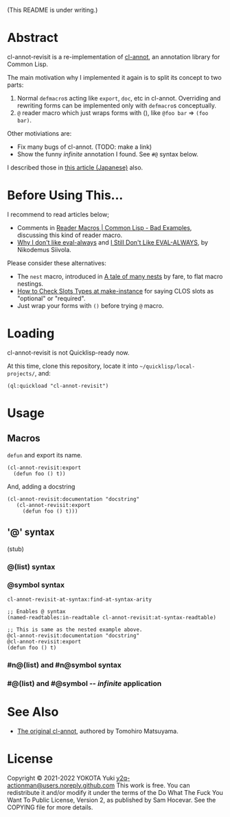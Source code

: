 (This README is under writing.)

# Abstract

cl-annot-revisit is a re-implementation of [cl-annot](https://github.com/m2ym/cl-annot), an annotation library for Common Lisp.

The main motivation why I implemented it again is to split its concept to two parts:

1. Normal `defmacro`s acting like `export`, `doc`, etc in cl-annot. Overriding and rewriting forms can be implemented only with `defmacro`s conceptually.
2. `@` reader macro which just wraps forms with (), like `@foo bar` => `(foo bar)`.

Other motiviations are:

- Fix many bugs of cl-annot. (TODO: make a link)
- Show the funny *infinite* annotation I found. See `#@` syntax below.

I described those in [this article (Japanese)](http://y2q-actionman.hatenablog.com/entry/2019/12/20/cl-annot_%E3%82%92%E5%86%8D%E5%AE%9F%E8%A3%85%E3%81%97%E3%81%A6_cl-annot-revisit_%E3%82%92%E4%BD%9C%E3%81%A3%E3%81%9F) also.

# Before Using This...

I recommend to read articles below;

- Comments in [Reader Macros | Common Lisp - Bad Examples](https://www.reddit.com/r/Common_Lisp/comments/556mpn/reader_macros_common_lisp_bad_examples/), discussing this kind of reader macro.
- [Why I don't like eval-always](http://random-state.net/log/3387124996.html) and [I Still Don't Like EVAL-ALWAYS](http://random-state.net/log/3387296853.html), by Nikodemus Siivola.

Please consider these alternatives:

- The `nest` macro, introduced in [A tale of many nests](https://fare.livejournal.com/189741.html) by fare, to flat macro nestings.
- [How to Check Slots Types at make-instance](https://lisp-journey.gitlab.io/blog/how-to-check-slots-types-at-make-instance/) for saying CLOS slots as "optional" or "required".
- Just wrap your forms with `()` before trying `@` macro.

# Loading

cl-annot-revisit is not Quicklisp-ready now. 

At this time, clone this repository, locate it into
`~/quicklisp/local-projects/`, and:

``` common-lisp
(ql:quickload "cl-annot-revisit")
```

# Usage

## Macros 

`defun` and export its name.

``` common-lisp
(cl-annot-revisit:export
  (defun foo () t))
```

And, adding a docstring

``` common-lisp
(cl-annot-revisit:documentation "docstring"
   (cl-annot-revisit:export
     (defun foo () t)))
```

## '@' syntax

(stub)

### @(list) syntax

### @symbol syntax

`cl-annot-revisit-at-syntax:find-at-syntax-arity`

``` common-lisp
;; Enables @ syntax
(named-readtables:in-readtable cl-annot-revisit:at-syntax-readtable)

;; This is same as the nested example above.
@cl-annot-revisit:documentation "docstring"
@cl-annot-revisit:export
(defun foo () t)
```

### #n@(list) and #n@symbol syntax

### #@(list) and #@symbol -- *infinite* application



# See Also

- [The original cl-annot](https://github.com/m2ym/cl-annot), authored by Tomohiro Matsuyama.


# License 

Copyright © 2021-2022 YOKOTA Yuki <y2q-actionman@users.noreply.github.com>
This work is free. You can redistribute it and/or modify it under the
terms of the Do What The Fuck You Want To Public License, Version 2,
as published by Sam Hocevar. See the COPYING file for more details.
